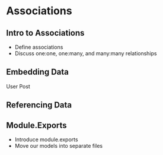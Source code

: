 # Associations

## Intro to Associations
* Define associations
* Discuss one:one, one:many, and many:many relationships

## Embedding Data
User
Post

## Referencing Data

## Module.Exports
* Introduce module.exports
* Move our models into separate files